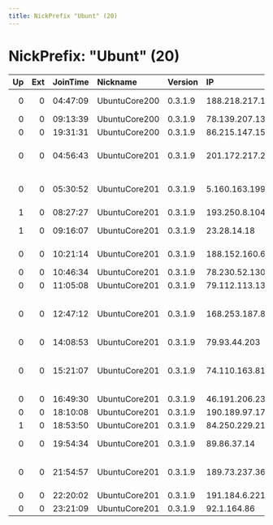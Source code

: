 ```yaml
---
title: NickPrefix "Ubunt" (20)
---
```


# NickPrefix: "Ubunt" (20)

|   Up |   Ext | JoinTime   | Nickname      | Version   | IP              | AS                                       | CC   |   ORp |   Dirp | OS    | Contact   |   eFamMembers |
|-----:|------:|:-----------|:--------------|:----------|:----------------|:-----------------------------------------|:-----|------:|-------:|:------|:----------|--------------:|
|    0 |     0 | 04:47:09   | UbuntuCore200 | 0.3.1.9   | 188.218.217.168 | Vodafone Italia S.p.A.                   | it   | 40988 |      0 | Linux | None      |             1 |
|    0 |     0 | 09:13:39   | UbuntuCore200 | 0.3.1.9   | 78.139.207.130  | LLC TOMTEL                               | ru   | 39609 |      0 | Linux | None      |             1 |
|    0 |     0 | 19:31:31   | UbuntuCore200 | 0.3.1.9   | 86.215.147.155  | Orange                                   | fr   | 41447 |      0 | Linux | None      |             1 |
|    0 |     0 | 04:56:43   | UbuntuCore201 | 0.3.1.9   | 201.172.217.218 | Television Internacional, S.A. de C.V.   | mx   | 37071 |      0 | Linux | None      |             1 |
|    0 |     0 | 05:30:52   | UbuntuCore201 | 0.3.1.9   | 5.160.163.199   | Respina Networks &amp; Beyond PJSC       | ir   | 44948 |      0 | Linux | None      |             1 |
|    1 |     0 | 08:27:27   | UbuntuCore201 | 0.3.1.9   | 193.250.8.104   | Orange                                   | fr   | 44413 |      0 | Linux | None      |             1 |
|    1 |     0 | 09:16:07   | UbuntuCore201 | 0.3.1.9   | 23.28.14.18     | WideOpenWest Finance LLC                 | us   | 45603 |      0 | Linux | None      |             1 |
|    0 |     0 | 10:21:14   | UbuntuCore201 | 0.3.1.9   | 188.152.160.62  | Vodafone Italia S.p.A.                   | it   | 32781 |      0 | Linux | None      |             1 |
|    0 |     0 | 10:46:34   | UbuntuCore201 | 0.3.1.9   | 78.230.52.130   | Free SAS                                 | fr   | 35081 |      0 | Linux | None      |             1 |
|    0 |     0 | 11:05:08   | UbuntuCore201 | 0.3.1.9   | 79.112.113.133  | RCS &amp; RDS                            | ro   | 42389 |      0 | Linux | None      |             1 |
|    0 |     0 | 12:47:12   | UbuntuCore201 | 0.3.1.9   | 168.253.187.81  | Societe Reunionnaise Du Radiotelephone S | re   | 38456 |      0 | Linux | None      |             1 |
|    0 |     0 | 14:08:53   | UbuntuCore201 | 0.3.1.9   | 79.93.44.203    | SFR SA                                   | fr   | 42665 |      0 | Linux | None      |             1 |
|    0 |     0 | 15:21:07   | UbuntuCore201 | 0.3.1.9   | 74.110.163.81   | MCI Communications Services, Inc. d/b/a  | us   | 34983 |      0 | Linux | None      |             1 |
|    0 |     0 | 16:49:30   | UbuntuCore201 | 0.3.1.9   | 46.191.206.237  | OJSC Ufanet                              | ru   | 38905 |      0 | Linux | None      |             1 |
|    0 |     0 | 18:10:08   | UbuntuCore201 | 0.3.1.9   | 190.189.97.176  | Prima S.A.                               | ar   | 42287 |      0 | Linux | None      |             1 |
|    1 |     0 | 18:53:50   | UbuntuCore201 | 0.3.1.9   | 84.250.229.213  | Telia Finland Oyj                        | fi   | 39287 |      0 | Linux | None      |             1 |
|    0 |     0 | 19:54:34   | UbuntuCore201 | 0.3.1.9   | 89.86.37.14     | Bouygues Telecom SA                      | fr   | 37507 |      0 | Linux | None      |             1 |
|    0 |     0 | 21:54:57   | UbuntuCore201 | 0.3.1.9   | 189.73.237.36   | Brasil Telecom S/A - Filial Distrito Fed | br   | 43779 |      0 | Linux | None      |             1 |
|    0 |     0 | 22:20:02   | UbuntuCore201 | 0.3.1.9   | 191.184.6.221   | CLARO S.A.                               | br   | 43033 |      0 | Linux | None      |             1 |
|    0 |     0 | 23:21:09   | UbuntuCore201 | 0.3.1.9   | 92.1.164.86     | TalkTalk                                 | gb   | 33425 |      0 | Linux | None      |             1 |
